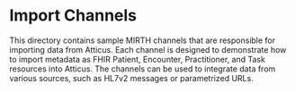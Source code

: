 # Import Channels

This directory contains sample MIRTH channels that are responsible for importing data from Atticus. Each channel is designed to demonstrate how to import metadata as FHIR Patient, Encounter, Practitioner, and Task resources into Atticus. The channels can be used to integrate data from various sources, such as HL7v2 messages or parametrized URLs.
